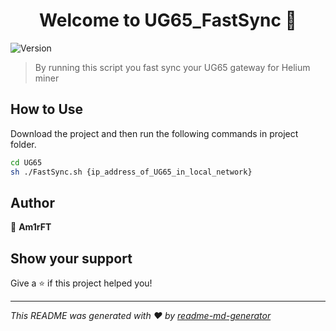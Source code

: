 <h1 align="center">Welcome to UG65_FastSync 👋</h1>
<p>
  <img alt="Version" src="https://img.shields.io/badge/version-1.0.0-blue.svg?cacheSeconds=2592000" />
</p>

> By running this script you fast sync your UG65 gateway for Helium miner

## How to Use

Download the project and then run the following commands in project folder.
```sh
cd UG65
sh ./FastSync.sh {ip_address_of_UG65_in_local_network}

```

## Author

👤 **Am1rFT**


## Show your support

Give a ⭐️ if this project helped you!

***
_This README was generated with ❤️ by [readme-md-generator](https://github.com/kefranabg/readme-md-generator)_